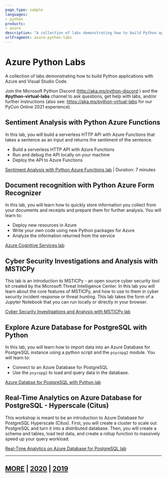 ```yaml
---
page_type: sample
languages:
- python
products:
- azure
description: "A collection of labs demonstrating how to build Python applications with Azure and Visual Studio Code."
urlFragment: azure-python-labs
---
```


# Azure Python Labs

A collection of labs demonstrating how to build Python applications with Azure and Visual Studio Code.

Join the Microsoft Python Discord (http://aka.ms/python-discord ) and the **#python-virtual-labs** channel to ask questions, get help with labs, and/or further instructions (also see: <https://aka.ms/python-virtual-labs> for our PyCon Online 2021 experience).


## Sentiment Analysis with Python Azure Functions

In this lab, you will build a serverless HTTP API with Azure Functions that takes a sentence as an input and returns the sentiment of the sentence.

- Build a serverless HTTP API with Azure Functions
- Run and debug the API locally on your machine
- Deploy the API to Azure Functions

[Sentiment Analysis with Python Azure Functions lab](4-azure-functions-python-vscode/README.md) | Duration: 7 minutes

## Document recognition with Python Azure Form Recognizer

In this lab, you will learn how to quickly store information you collect from your documents and receipts and prepare them for further analysis. You will learn to:

- Deploy new resources in Azure
- Write your own code using new Python packages for Azure
- Analyze the information returned from the service

[Azure Cognitive Services lab](9-azure-cognitive-services/README.md)


## Cyber Security Investigations and Analysis with MSTICPy

This lab is an introduction to MSTICPy - an open source cyber security tool kit created by the Microsoft Threat Intelligence Center. In this lab you will learn about the core features of MSTICPy, and how to use to them in cyber security incident response or threat hunting. This lab takes the form of a Jupyter Notebook that you can run locally or directly in your browser.

[Cyber Security Investigations and Analysis with MSTICPy lab](9-MSTICPy/README.md)


## Explore Azure Database for PostgreSQL with Python

In this lab, you will learn how to import data into an Azure Database for PostgreSQL instance using a python script and the `psycopg2` module. You will learn to:

- Connect to an Azure Database for PostgreSQL
- Use the `psycopg2` to load and query data in the database.

[Azure Databse for PostgreSQL with Python lab](4-postgres/README.md)


## Real-Time Analytics on Azure Database for PostgreSQL - Hyperscale (Citus)

This workshop is meant to be an introduction to Azure Database for PostgreSQL Hyperscale (Citus). First, you will create a cluster to scale out PostgreSQL and turn it into a distributed database. Then, you will create a schema and tables, load test data, and create a rollup function to massively speed up your query workload.

[Real-Time Analytics on Azure Database for PostgreSQL lab](4-postgres-citus/README.md)

---

## [MORE](MORE.md) | [2020](2020/README.md) | [2019](2019/README.md)
